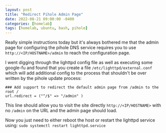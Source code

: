 ```yaml
---
layout: post
title: "Redirect Pihole Admin Page"
date: 2022-08-21 09:00:00 -0400
categories: [homelab]
tags: [homelab, ubuntu, bash, pihole]
---
```


Really simple instructions today but it's always bothered me that the admin page for configuring the pihole DNS service requires you to use `http://<IP/HOSTNAME>/admin` to reach the configuration page. 

I went digging through the lighttpd config file as well as executing some google-fu and found that you create a file `/etc/lighttpd/external.conf` which will add additional config to the process that shouldn't be over written by the pihole update process: 

```
### Add support to redirect the default admin page from /admin to the root /
url.redirect = ("^/$" => "/admin" )
```

This line should allow you to visit the site directly `http://<IP/HOSTNAME>` with no `/admin` on the URL and the admin page should load.

Now you just need to either reboot the host or restart the lighttpd service using: `sudo systemctl restart lighttpd.service`
